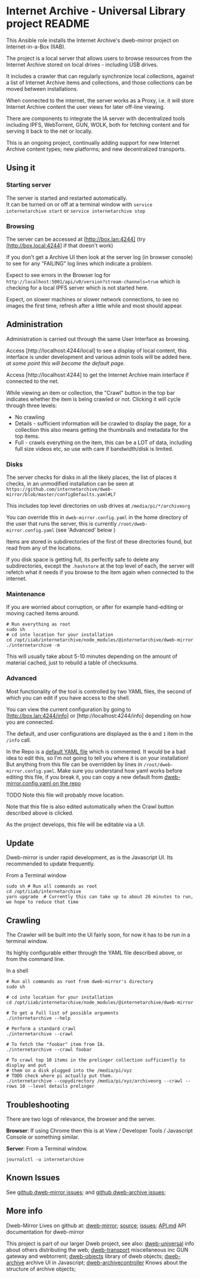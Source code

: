 # Internet Archive - Universal Library project README 

This Ansible role installs the Internet Archive's dweb-mirror project on Internet-in-a-Box (IIAB).

The project is a local server that allows users to browse resources from the Internet Archive stored
on local drives - including USB drives.  

It includes a crawler that can regularly synchronize local collections,
against a list of Internet Archive items and collections, and those collections can be moved between installations.

When connected to the internet, the server works as a Proxy, i.e. it will store Internet Archive content the user views for later off-line viewing. 

There are components to integrate the IA server with decentralized tools including IPFS, WebTorrent, GUN, WOLK, 
both for fetching content and for serving it back to the net or locally. 

This is an ongoing project, continually adding support for new Internet Archive content types; new platforms; and new decentralized transports.

## Using it

### Starting server
The server is started and restarted automatically.  
It can be turned on or off at a terminal window with `service internetarchive start` or  `service internetarchive stop` 

### Browsing

The server can be accessed at [http://box.lan:4244] (try [http://box.local:4244] if that doesn't work)

If you don’t get a Archive UI then look at the server log (in browser console) to see for any “FAILING” log lines which indicate a problem. 

Expect to see errors in the Browser log for `http://localhost:5001/api/v0/version?stream-channels=true` which is checking for a local IPFS server which is not started here.

Expect, on slower machines or slower network connections, to see no images the first time, refresh after a little while and most should appear. 

## Administration

Administration is carried out through the same User Interface as browsing. 

Access [http://localhost:4244/local] to see a display of local content, this interface is under development and various admin tools will be added here. *at some point this will become the default page*.

Access [http://localhost:4244] to get the Internet Archive main interface if connected to the net. 

While viewing an item or collection, 
the "Crawl" button in the top bar indicates whether the item is being crawled or not. 
Clicking it will cycle through three levels:
* No crawling
* Details - sufficient information will be crawled to display the page, 
for a collection this also means getting the thumbnails and metadata for the top items. 
* Full - crawls everything on the item, this can be a LOT of data, including full size videos etc, so use with care if bandwidth/disk is limited.

### Disks
The server checks for disks in all the likely places, the list of places it checks, in an unmodified installation can be seen at 
`https://github.com/internetarchive/dweb-mirror/blob/master/configDefaults.yaml#L7`

This includes top level directories on usb drives at `/media/pi/*/archiveorg`

You can override this in `dweb-mirror.config.yaml` in the home directory of the user that runs the server, this is currently `/root/dweb-mirror.config.yaml` (see 'Advanced' below )

Items are stored in subdirectories of the first of these directories found, but read from any of the locations. 

If you disk space is getting full, its perfectly safe to delete any subdirectories, 
except the `.hashstore` at the top level of each,
the server will refetch what it needs if you browse to the item again when connected to the internet. 

### Maintenance
If you are worried about corruption, or after for example hand-editing or moving cached items around. 
```
# Run everything as root
sudo sh
# cd into location for your installation
cd /opt/iiab/internetarchive/node_modules/@internetarchive/dweb-mirror
./internetarchive -m
```
This will usually take about 5-10 minutes depending on the amount of material cached, 
just to rebuild a table of checksums.

### Advanced
Most functionality of the tool is controlled by two YAML files, 
the second of which you can edit if you have access to the shell. 

You can view the current configuration by going to [http://box.lan:4244/info] or [http://localhost:4244/info] depending on how you are connected.

The default, and user configurations are displayed as the `0` and `1` item in the `/info` call. 

In the Repo is a [default YAML file](https://github.com/internetarchive/dweb-mirror/blob/master/configDefaults.yaml) which is commented. 
It would be a bad idea to edit this, so I'm not going to tell you where it is on your installation! 
But anything from this file can be overridden by lines in `/root/dweb-mirror.config.yaml`. 
Make sure you understand how yaml works before editing this file, 
if you break it, you can copy a new default from [dweb-mirror.config.yaml on the repo](https://github.com/internetarchive/dweb-mirror/blob/master/configDefaults.yaml#L7)

TODO Note this file will probably move location. 

Note that this file is also edited automatically when the Crawl button described above is clicked. 

As the project develops, this file will be editable via a UI. 

## Update
Dweb-mirror is under rapid development, as is the Javascript UI. Its recommended to update frequently. 

From a Terminal window
```
sudo sh # Run all commands as root
cd /opt/iiab/internetarchive
yarn upgrade  # Currently this can take up to about 20 minutes to run, we hope to reduce that time
```

## Crawling
The Crawler will be built into the UI fairly soon, for now it has to be run in a terminal window.

Its highly configurable either through the YAML file described above, or from the command line.

In a shell 
```
# Run all commands as root from dweb-mirror's directory
sudo sh

# cd into location for your installation 
cd /opt/iiab/internetarchive/node_modules/@internetarchive/dweb-mirror

# To get a full list of possible arguments
./internetarchive --help

# Perform a standard crawl
./internetarchive --crawl 

# To fetch the "foobar" item from IA. 
./internetarchive --crawl foobar 

# To crawl top 10 items in the prelinger collection sufficiently to display and put 
# them on a disk plugged into the /media/pi/xyz
# TODO check where pi actually put them. 
./internetarchive --copydirectory /media/pi/xyz/archiveorg --crawl --rows 10 --level details prelinger
```
## Troubleshooting
There are two logs of relevance, the browser and the server.

**Browser**: If using Chrome then this is at View / Developer Tools / Javascript Console or something similar.

**Server**: 
From a Terminal window. 
```
journalctl -u internetarchive
```

## Known Issues
See [github dweb-mirror issues](https://github.com/internetarchive/dweb-mirror/issues); and [github dweb-archive issues](https://github.com/internetarchive/dweb-archive/issues);

## More info

Dweb-Mirror Lives on github at:
[dweb-mirror](https://github.com/internetarchive/dweb-mirror);
[source](https://github.com/internetarchive/dweb-mirror);
[issues](https://github.com/internetarchive/dweb-mirror/issues);
[API.md](./API.md) API documentation for dweb-mirror

This project is part of our larger Dweb project, see also: 
[dweb-universal](https://github.com/internetarchive/dweb-universal) info about others distributing the web;
[dweb-transport](https://github.com/internetarchive/dweb-transport) miscellaneous inc GUN gateway and webtorrent;
[dweb-objects](https://github.com/internetarchive/dweb-objects) library of dweb objects;
[dweb-archive](https://github.com/internetarchive/dweb-archive) archive UI in Javascript;
[dweb-archivecontroller](https://github.com/internetarchive/dweb-archive) Knows about the structure of archive objects;

